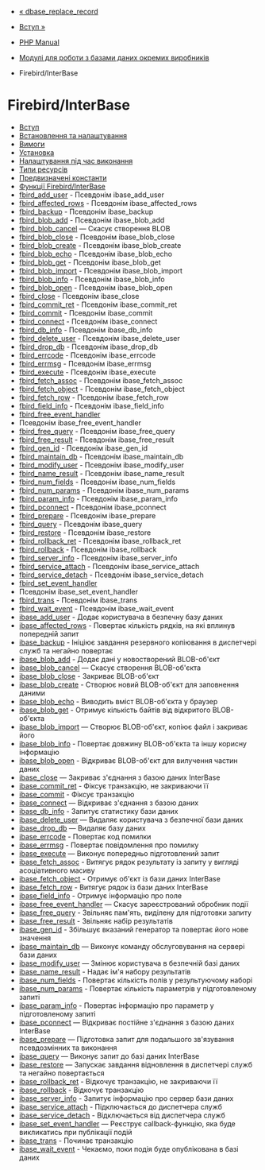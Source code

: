- [« dbase_replace_record](function.dbase-replace-record.md)
- [Вступ »](intro.ibase.md)

- [PHP Manual](index.md)
- [Модулі для роботи з базами даних окремих
виробників](refs.database.vendors.md)
- Firebird/InterBase

# Firebird/InterBase

- [Вступ](intro.ibase.md)
- [Встановлення та налаштування](ibase.setup.md)
- [Вимоги](ibase.requirements.md)
- [Установка](ibase.installation.md)
- [Налаштування під час виконання](ibase.configuration.md)
- [Типи ресурсів](ibase.resources.md)
- [Предвизначені константи](ibase.constants.md)
- [Функції Firebird/InterBase](ref.ibase.md)
- [fbird_add_user](function.fbird-add-user.md) - Псевдонім
ibase_add_user
- [fbird_affected_rows](function.fbird-affected-rows.md) -
Псевдонім ibase_affected_rows
- [fbird_backup](function.fbird-backup.md) - Псевдонім
ibase_backup
- [fbird_blob_add](function.fbird-blob-add.md) - Псевдонім
ibase_blob_add
- [fbird_blob_cancel](function.fbird-blob-cancel.md) — Скасує
створення BLOB
- [fbird_blob_close](function.fbird-blob-close.md) - Псевдонім
ibase_blob_close
- [fbird_blob_create](function.fbird-blob-create.md) - Псевдонім
ibase_blob_create
- [fbird_blob_echo](function.fbird-blob-echo.md) - Псевдонім
ibase_blob_echo
- [fbird_blob_get](function.fbird-blob-get.md) - Псевдонім
ibase_blob_get
- [fbird_blob_import](function.fbird-blob-import.md) - Псевдонім
ibase_blob_import
- [fbird_blob_info](function.fbird-blob-info.md) - Псевдонім
ibase_blob_info
- [fbird_blob_open](function.fbird-blob-open.md) - Псевдонім
ibase_blob_open
- [fbird_close](function.fbird-close.md) - Псевдонім ibase_close
- [fbird_commit_ret](function.fbird-commit-ret.md) - Псевдонім
ibase_commit_ret
- [fbird_commit](function.fbird-commit.md) - Псевдонім
ibase_commit
- [fbird_connect](function.fbird-connect.md) - Псевдонім
ibase_connect
- [fbird_db_info](function.fbird-db-info.md) - Псевдонім
ibase_db_info
- [fbird_delete_user](function.fbird-delete-user.md) - Псевдонім
ibase_delete_user
- [fbird_drop_db](function.fbird-drop-db.md) - Псевдонім
ibase_drop_db
- [fbird_errcode](function.fbird-errcode.md) - Псевдонім
ibase_errcode
- [fbird_errmsg](function.fbird-errmsg.md) - Псевдонім
ibase_errmsg
- [fbird_execute](function.fbird-execute.md) - Псевдонім
ibase_execute
- [fbird_fetch_assoc](function.fbird-fetch-assoc.md) - Псевдонім
ibase_fetch_assoc
- [fbird_fetch_object](function.fbird-fetch-object.md) -
Псевдонім ibase_fetch_object
- [fbird_fetch_row](function.fbird-fetch-row.md) - Псевдонім
ibase_fetch_row
- [fbird_field_info](function.fbird-field-info.md) - Псевдонім
ibase_field_info
- [fbird_free_event_handler](function.fbird-free-event-handler.md)
- Псевдонім ibase_free_event_handler
- [fbird_free_query](function.fbird-free-query.md) - Псевдонім
ibase_free_query
- [fbird_free_result](function.fbird-free-result.md) - Псевдонім
ibase_free_result
- [fbird_gen_id](function.fbird-gen-id.md) - Псевдонім
ibase_gen_id
- [fbird_maintain_db](function.fbird-maintain-db.md) - Псевдонім
ibase_maintain_db
- [fbird_modify_user](function.fbird-modify-user.md) - Псевдонім
ibase_modify_user
- [fbird_name_result](function.fbird-name-result.md) - Псевдонім
ibase_name_result
- [fbird_num_fields](function.fbird-num-fields.md) - Псевдонім
ibase_num_fields
- [fbird_num_params](function.fbird-num-params.md) - Псевдонім
ibase_num_params
- [fbird_param_info](function.fbird-param-info.md) - Псевдонім
ibase_param_info
- [fbird_pconnect](function.fbird-pconnect.md) - Псевдонім
ibase_pconnect
- [fbird_prepare](function.fbird-prepare.md) - Псевдонім
ibase_prepare
- [fbird_query](function.fbird-query.md) - Псевдонім ibase_query
- [fbird_restore](function.fbird-restore.md) - Псевдонім
ibase_restore
- [fbird_rollback_ret](function.fbird-rollback-ret.md) -
Псевдонім ibase_rollback_ret
- [fbird_rollback](function.fbird-rollback.md) - Псевдонім
ibase_rollback
- [fbird_server_info](function.fbird-server-info.md) - Псевдонім
ibase_server_info
- [fbird_service_attach](function.fbird-service-attach.md) -
Псевдонім ibase_service_attach
- [fbird_service_detach](function.fbird-service-detach.md) -
Псевдонім ibase_service_detach
- [fbird_set_event_handler](function.fbird-set-event-handler.md)
- Псевдонім ibase_set_event_handler
- [fbird_trans](function.fbird-trans.md) - Псевдонім ibase_trans
- [fbird_wait_event](function.fbird-wait-event.md) - Псевдонім
ibase_wait_event
- [ibase_add_user](function.ibase-add-user.md) - Додає
користувача в безпечну базу даних
- [ibase_affected_rows](function.ibase-affected-rows.md) -
Повертає кількість рядків, на які вплинув попередній
запит
- [ibase_backup](function.ibase-backup.md) - Ініціює завдання
резервного копіювання в диспетчері служб та негайно
повертає
- [ibase_blob_add](function.ibase-blob-add.md) - Додає
дані у новостворений BLOB-об'єкт
- [ibase_blob_cancel](function.ibase-blob-cancel.md) — Скасує
створення BLOB-об'єкта
- [ibase_blob_close](function.ibase-blob-close.md) - Закриває
BLOB-об'єкт
- [ibase_blob_create](function.ibase-blob-create.md) - Створює
новий BLOB-об'єкт для заповнення даними
- [ibase_blob_echo](function.ibase-blob-echo.md) - Виводить
вміст BLOB-об'єкта у браузер
- [ibase_blob_get](function.ibase-blob-get.md) - Отримує
кількість байтів від відкритого BLOB-об'єкта
- [ibase_blob_import](function.ibase-blob-import.md) — Створює
BLOB-об'єкт, копіює файл і закриває його
- [ibase_blob_info](function.ibase-blob-info.md) - Повертає
довжину BLOB-об'єкта та іншу корисну інформацію
- [ibase_blob_open](function.ibase-blob-open.md) - Відкриває
BLOB-об'єкт для вилучення частин даних
- [ibase_close](function.ibase-close.md) — Закриває з'єднання
з базою даних InterBase
- [ibase_commit_ret](function.ibase-commit-ret.md) - Фіксує
транзакцію, не закриваючи її
- [ibase_commit](function.ibase-commit.md) - Фіксує
транзакцію
- [ibase_connect](function.ibase-connect.md) — Відкриває
з'єднання з базою даних
- [ibase_db_info](function.ibase-db-info.md) - Запитує
статистику бази даних
- [ibase_delete_user](function.ibase-delete-user.md) — Видаляє
користувача з безпечної бази даних
- [ibase_drop_db](function.ibase-drop-db.md) — Видаляє базу
даних
- [ibase_errcode](function.ibase-errcode.md) - Повертає код
помилки
- [ibase_errmsg](function.ibase-errmsg.md) - Повертає
повідомлення про помилку
- [ibase_execute](function.ibase-execute.md) — Виконує
попередньо підготовлений запит
- [ibase_fetch_assoc](function.ibase-fetch-assoc.md) - Витягує
рядок результату із запиту у вигляді асоціативного масиву
- [ibase_fetch_object](function.ibase-fetch-object.md) -
Отримує об'єкт із бази даних InterBase
- [ibase_fetch_row](function.ibase-fetch-row.md) - Витягує
рядок із бази даних InterBase
- [ibase_field_info](function.ibase-field-info.md) - Отримує
інформацію про поле
- [ibase_free_event_handler](function.ibase-free-event-handler.md)
— Скасує зареєстрований обробник події
- [ibase_free_query](function.ibase-free-query.md) - Звільняє
пам'ять, виділену для підготовки запиту
- [ibase_free_result](function.ibase-free-result.md) -
Звільняє набір результатів
- [ibase_gen_id](function.ibase-gen-id.md) - Збільшує
вказаний генератор та повертає його нове значення
- [ibase_maintain_db](function.ibase-maintain-db.md) — Виконує
команду обслуговування на сервері бази даних
- [ibase_modify_user](function.ibase-modify-user.md) — Змінює
користувача в безпечній базі даних
- [ibase_name_result](function.ibase-name-result.md) -
Надає ім'я набору результатів
- [ibase_num_fields](function.ibase-num-fields.md) - Повертає
кількість полів у результуючому наборі
- [ibase_num_params](function.ibase-num-params.md) - Повертає
кількість параметрів у підготовленому запиті
- [ibase_param_info](function.ibase-param-info.md) - Повертає
інформацію про параметр у підготовленому запиті
- [ibase_pconnect](function.ibase-pconnect.md) — Відкриває
постійне з'єднання з базою даних InterBase
- [ibase_prepare](function.ibase-prepare.md) — Підготовка
запит для подальшого зв'язування псевдозмінних та виконання
- [ibase_query](function.ibase-query.md) — Виконує запит до
базі даних InterBase
- [ibase_restore](function.ibase-restore.md) — Запускає завдання
відновлення в диспетчері служб та негайно повертається
- [ibase_rollback_ret](function.ibase-rollback-ret.md) -
Відкочує транзакцію, не закриваючи її
- [ibase_rollback](function.ibase-rollback.md) - Відкочує
транзакцію
- [ibase_server_info](function.ibase-server-info.md) -
Запитує інформацію про сервер бази даних
- [ibase_service_attach](function.ibase-service-attach.md) -
Підключається до диспетчера служб
- [ibase_service_detach](function.ibase-service-detach.md) -
Відключається від диспетчера служб
- [ibase_set_event_handler](function.ibase-set-event-handler.md)
— Реєструє callback-функцію, яка буде викликатись при
публікації подій
- [ibase_trans](function.ibase-trans.md) - Починає транзакцію
- [ibase_wait_event](function.ibase-wait-event.md) - Чекаємо, поки
подія буде опублікована в базі даних
